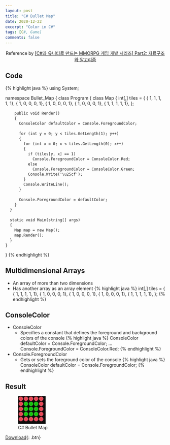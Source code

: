 ```yaml
---
layout: post
title: "C# Bullet Map"
date: 2020-12-22
excerpt: "Color in C#"
tags: [C#, Game]
comments: false
---
```



<center>Reference by <a href="https://www.inflearn.com/course/%EC%9C%A0%EB%8B%88%ED%8B%B0-mmorpg-%EA%B0%9C%EB%B0%9C-part2/dashboard">[C#과 유니티로 만드는 MMORPG 게임 개발 시리즈] Part2: 자료구조와 알고리즘</a></center>


## Code
{% highlight java %}
  using System;

  namespace Bullet_Map
  {
    class Program
    {
      class Map
      {
        int[,] tiles = {
          { 1, 1, 1, 1, 1},
          { 1, 0, 0, 0, 1},
          { 1, 0, 0, 0, 1},
          { 1, 0, 0, 0, 1},
          { 1, 1, 1, 1, 1},
        };

        public void Render()
        {
          ConsoleColor defaultColor = Console.ForegroundColor;

          for (int y = 0; y < tiles.GetLength(1); y++)
          {
            for (int x = 0; x < tiles.GetLength(0); x++)
            {
              if (tiles[y, x] == 1)
                Console.ForegroundColor = ConsoleColor.Red;
              else
                Console.ForegroundColor = ConsoleColor.Green;
              Console.Write('\u25cf');
            }
            Console.WriteLine();
          }

          Console.ForegroundColor = defaultColor;
        }
      }
      
      static void Main(string[] args)
      {
        Map map = new Map();
        map.Render();
      }
    }
  }
{% endhighlight %}


## Multidimensional Arrays
  - An array of more than two dimensions
  - Has another array as an array element
{% highlight java %}
  int[,] tiles = {
          { 1, 1, 1, 1, 1},
          { 1, 0, 0, 0, 1},
          { 1, 0, 0, 0, 1},
          { 1, 0, 0, 0, 1},
          { 1, 1, 1, 1, 1},
        };
{% endhighlight %}


## ConsoleColor
* ConsoleColor
  - Specifies a constant that defines the foreground and background colors of the console
{% highlight java %}
  ConsoleColor defaultColor = Console.ForegroundColor;
  ...
  Console.ForegroundColor = ConsoleColor.Red;
{% endhighlight %}
* Console.ForegroundColor
  - Gets or sets the foreground color of the console
{% highlight java %}
  ConsoleColor defaultColor = Console.ForegroundColor;
{% endhighlight %}

## Result
<figure>
  <a href="/assets/img/posts/cshap_bullet_map/0.jpg"><img src="/assets/img/posts/cshap_bullet_map/0.jpg"></a>
	<figcaption>C# Bullet Map</figcaption>
</figure>

[Download](https://github.com/leehuhlee/CShap){: .btn}
